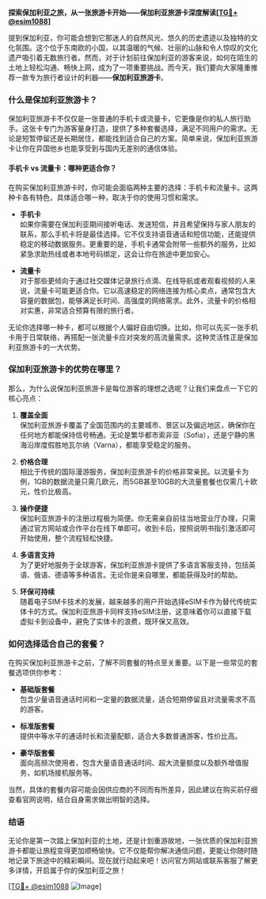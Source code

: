 **探索保加利亚之旅，从一张旅游卡开始——保加利亚旅游卡深度解读[[TG💪+ @esim1088](https://t.me/s/esim1088)]**

提到保加利亚，你可能会想到它那迷人的自然风光、悠久的历史遗迹以及独特的文化氛围。这个位于东南欧的小国，以其温暖的气候、壮丽的山脉和令人惊叹的文化遗产吸引着无数旅行者。然而，对于计划前往保加利亚的游客来说，如何在陌生的土地上轻松沟通、畅快上网，成为了一项重要挑战。而今天，我们要向大家隆重推荐一款专为旅行者设计的利器——**保加利亚旅游卡**。

### **什么是保加利亚旅游卡？**

保加利亚旅游卡不仅仅是一张普通的手机卡或流量卡，它更像是你的私人旅行助手。这张卡专门为游客量身打造，提供了多种套餐选择，满足不同用户的需求。无论是短暂停留还是长期居住，都能找到适合自己的方案。简单来说，保加利亚旅游卡让你在异国他乡也能享受到与国内无差别的通信体验。

#### **手机卡 vs 流量卡：哪种更适合你？**

在购买保加利亚旅游卡时，你可能会面临两种主要的选择：手机卡和流量卡。这两种卡各有特色，具体适合哪一种，取决于你的使用习惯和需求。

- **手机卡**  
  如果你需要在保加利亚期间接听电话、发送短信，并且希望保持与家人朋友的联系，那么手机卡将是最佳选择。它不仅支持语音通话和短信功能，还能提供稳定的移动数据服务。更重要的是，手机卡通常会附带一些额外的服务，比如紧急求助热线或者本地号码绑定，这会让你在旅途中更加安心。

- **流量卡**  
  对于那些更倾向于通过社交媒体记录旅行点滴、在线导航或者观看视频的人来说，流量卡可能更适合你。它以高速稳定的网络连接为核心卖点，通常包含大容量的数据包，能够满足长时间、高强度的网络需求。此外，流量卡的价格相对实惠，非常适合预算有限的旅行者。

无论你选择哪一种卡，都可以根据个人偏好自由切换。比如，你可以先买一张手机卡用于日常联络，再搭配一张流量卡应对突发的高流量需求。这种灵活性正是保加利亚旅游卡的一大优势。

### **保加利亚旅游卡的优势在哪里？**

那么，为什么说保加利亚旅游卡是每位游客的理想之选呢？让我们来盘点一下它的核心亮点：

1. **覆盖全面**  
  保加利亚旅游卡覆盖了全国范围内的主要城市、景区以及偏远地区，确保你在任何地方都能保持信号畅通。无论是繁华都市索非亚（Sofia），还是宁静的黑海沿岸度假胜地瓦尔纳（Varna），都能享受稳定的服务。

2. **价格合理**  
  相比于传统的国际漫游服务，保加利亚旅游卡的价格非常亲民。以流量卡为例，1GB的数据流量只需几欧元，而5GB甚至10GB的大流量套餐也仅需几十欧元，性价比极高。

3. **操作便捷**  
  保加利亚旅游卡的注册过程极为简便。你无需亲自前往当地营业厅办理，只需通过官方网站或合作平台在线下单即可。收到卡后，按照说明书指引激活即可开始使用，整个流程轻松快捷。

4. **多语言支持**  
  为了更好地服务于全球游客，保加利亚旅游卡提供了多语言客服支持，包括英语、俄语、德语等多种语言。无论你是来自哪里，都能获得及时的帮助。

5. **环保可持续**  
  随着电子SIM卡技术的发展，越来越多的用户开始选择eSIM卡作为替代传统实体卡的方式。保加利亚旅游卡同样支持eSIM注册，这意味着你可以直接下载虚拟卡到设备中，避免了实体卡的浪费，既环保又高效。

### **如何选择适合自己的套餐？**

在购买保加利亚旅游卡之前，了解不同套餐的特点至关重要。以下是一些常见的套餐选项供你参考：

- **基础版套餐**  
  包含少量语音通话时间和一定量的数据流量，适合短期停留且对流量需求不高的游客。

- **标准版套餐**  
  提供中等水平的通话时长和流量配额，适合大多数普通游客，性价比高。

- **豪华版套餐**  
  面向高频次使用者，包含大量语音通话时间、超大流量额度以及额外增值服务，如机场接机服务等。

当然，具体的套餐内容可能会因供应商的不同而有所差异，因此建议在购买前仔细查看官网说明，结合自身需求做出明智的选择。

### **结语**

无论你是第一次踏上保加利亚的土地，还是计划重游故地，一张优质的保加利亚旅游卡都能让旅程变得更加顺畅愉快。它不仅能帮你解决通信问题，更能让你随时随地记录下旅途中的精彩瞬间。现在就行动起来吧！访问官方网站或联系客服了解更多详情，开启属于你的保加利亚之旅！

[[TG💪+ @esim1088](https://t.me/s/esim1088) ![Image](https://i.postimg.cc/4NQfJmqS/Snipaste-2025-05-13-00-14-12.png)]
